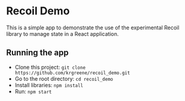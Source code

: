 # Recoil Demo

This is a simple app to demonstrate the use of the experimental Recoil library to manage state in a React application.

## Running the app
* Clone this project: `git clone https://github.com/krgreene/recoil_demo.git`
* Go to the root directory: `cd recoil_demo`
* Install libraries: `npm install`
* Run: `npm start`